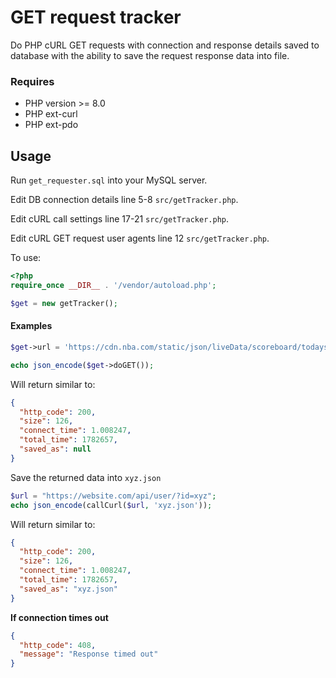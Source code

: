# GET request tracker

Do PHP cURL GET requests with connection and response details saved to database with the ability to save the request response data into file.

### Requires

* PHP version >= 8.0
* PHP ext-curl
* PHP ext-pdo

## Usage

Run `get_requester.sql` into your MySQL server.

Edit DB connection details line 5-8 `src/getTracker.php`.

Edit cURL call settings line 17-21 `src/getTracker.php`.

Edit cURL GET request user agents line 12 `src/getTracker.php`.

To use:

```php
<?php
require_once __DIR__ . '/vendor/autoload.php';

$get = new getTracker();
```

#### Examples

```php
$get->url = 'https://cdn.nba.com/static/json/liveData/scoreboard/todaysScoreboard_00.json';

echo json_encode($get->doGET());
```

Will return similar to:

```json
{
  "http_code": 200,
  "size": 126,
  "connect_time": 1.008247,
  "total_time": 1782657,
  "saved_as": null
}
```

Save the returned data into `xyz.json`

```php
$url = "https://website.com/api/user/?id=xyz";
echo json_encode(callCurl($url, 'xyz.json'));
```

Will return similar to:

```json
{
  "http_code": 200,
  "size": 126,
  "connect_time": 1.008247,
  "total_time": 1782657,
  "saved_as": "xyz.json"
}
```

**If connection times out**

```json
{
  "http_code": 408,
  "message": "Response timed out"
}
```